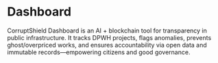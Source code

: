 # Dashboard
CorruptShield Dashboard is an AI + blockchain tool for transparency in public infrastructure. It tracks DPWH projects, flags anomalies, prevents ghost/overpriced works, and ensures accountability via open data and immutable records—empowering citizens and good governance.
